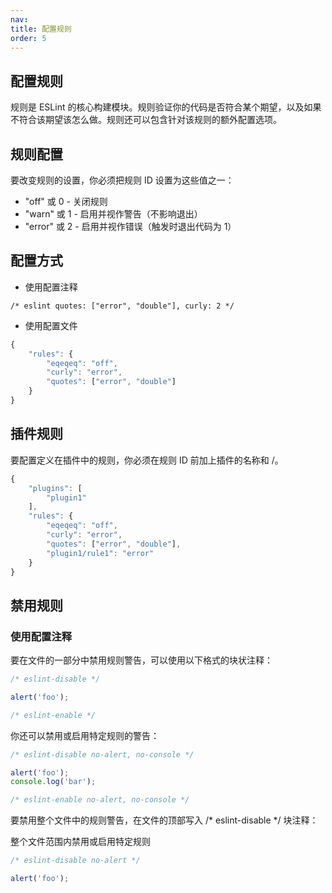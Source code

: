 ```yaml
---
nav:
title: 配置规则
order: 5
---
```


## 配置规则

规则是 ESLint 的核心构建模块。规则验证你的代码是否符合某个期望，以及如果不符合该期望该怎么做。规则还可以包含针对该规则的额外配置选项。

## 规则配置

要改变规则的设置，你必须把规则 ID 设置为这些值之一：

- "off" 或 0 - 关闭规则
- "warn" 或 1 - 启用并视作警告（不影响退出）
- "error" 或 2 - 启用并视作错误（触发时退出代码为 1）

## 配置方式 

- 使用配置注释
```
/* eslint quotes: ["error", "double"], curly: 2 */
```

- 使用配置文件

```javascript
{
    "rules": {
        "eqeqeq": "off",
        "curly": "error",
        "quotes": ["error", "double"]
    }
}
```

## 插件规则

要配置定义在插件中的规则，你必须在规则 ID 前加上插件的名称和 /。

```javascript
{
    "plugins": [
        "plugin1"
    ],
    "rules": {
        "eqeqeq": "off",
        "curly": "error",
        "quotes": ["error", "double"],
        "plugin1/rule1": "error"
    }
}
```

## 禁用规则

### 使用配置注释

要在文件的一部分中禁用规则警告，可以使用以下格式的块状注释：

```javascript
/* eslint-disable */

alert('foo');

/* eslint-enable */
```


你还可以禁用或启用特定规则的警告：

```javascript
/* eslint-disable no-alert, no-console */

alert('foo');
console.log('bar');

/* eslint-enable no-alert, no-console */
```

要禁用整个文件中的规则警告，在文件的顶部写入 /* eslint-disable */ 块注释：

整个文件范围内禁用或启用特定规则

```javascript
/* eslint-disable no-alert */

alert('foo');
```